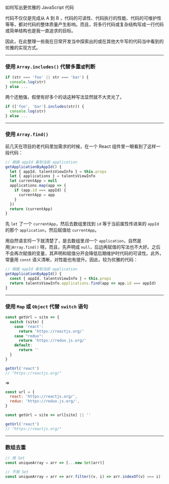 如何写出更优雅的 JavaScript 代码

代码不仅仅是完成从 A 到 B ，代码的可读性、代码执行的性能、代码的可维护性等等，都对代码的整体质量产生影响。而且，将多行代码或复杂结构写成一行代码或简单结构也是我一直追求的目标。

因此，在此整理一些我在日常开发当中探索出的或在其他大牛写的代码当中看到的优雅的实现方式。

---
### 使用 `Array.includes()` 代替多重`或`判断

```javascript
if (str === 'foo' || str === 'bar') {
  console.log(str)
} else ...
```

两个还勉强，假使有好多个的话这种写法显然就不大灵光了。

```javascript
if (['foo', 'bar'].includes(str)) {
  console.log(str)
} else ...
```

---
### 使用 `Array.find()` 
前几天在项目的老代码里加需求的时候，在一个 React 组件里一眼看到了这样一段代码：

```javascript
// 根据 appId 拿到当前 application
getApplicationByAppId() {
  let { appId, talentsViewInfo } = this.props
  let { applications } = talentsViewInfo
  let currentApp = null
  applications.map(app => {
    if (app.id === appId) {
      currentApp = app
    }
  })
  return (currentApp)
}
```
先 `let` 了一个 `currentApp`，然后去数组里找到 `id` 等于当前属性传进来的 `appId` 的那个 `application`，然后赋值给 `currentApp`。

用自然语言捋一下就清楚了，是去数组里*找*一个 `application`，自然是用`Array.find()` 呀。而且，先声明成 `null`，后边再赋值的写法也不大好。之后不会再次赋值的变量，其声明和赋值分开会降低后期维护时代码的可读性。此外，常量用 `const` 语义清晰，对性能也有提升。因此，较为优雅的代码：

```javascript
// 根据 appId 拿到当前 application
getApplicationByAppId() {
  const { appId, talentsViewInfo } = this.props
  return talentsViewInfo.applications.find(app => app.id === appId)
}
```

---
### 使用 `Map` 或 `Object` 代替 `switch` 语句

```javascript
const getUrl = site => {
  switch (site) {
    case 'react':
      return 'https://reactjs.org/'
    case "redux":
      return 'https://redux.js.org/'
    default:
      return ''
  }
}

getUrl('react')
// "https://reactjs.org/"
```
=>
```javascript
const url = {
  react: 'https://reactjs.org/',
  redux: 'https://redux.js.org/',
}

const getUrl = site => url[site] || ''

getUrl('react')
// "https://reactjs.org/"
```

---
### 数组去重
```javascript
// 用 Set
const uniqueArray = arr => [...new Set(arr)]

// 不用 Set
const uniqueArray = arr => arr.filter((v, i) => arr.indexOf(v) === i)
```
